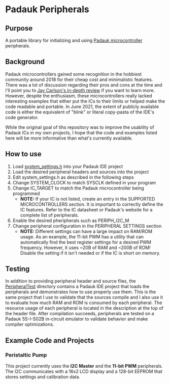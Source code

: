 # Padauk Peripherals

## Purpose
A portable library for initializing and using  [Padauk microcontroller](http://www.padauk.com.tw/en/product/method.aspx?num=1) peripherals.

## Background

Padauk microcontrollers gained some recognition in the hobbiest community  around 2018 for their cheap cost and minimalistic features. There was a lot of discussion regarding their pros and cons at the time and I'll point you to [Jay Carlson's in-depth review](https://jaycarlson.net/2019/09/06/whats-up-with-these-3-cent-microcontrollers/) if you want to learn more. However, despite the enthusiasm, these microcontrollers really lacked interesting examples that either put the ICs to their limits or helped make the code readable and portable. In June 2021, the extent of publicly available code is either the equivalent of "blink" or literal copy-pasta of the IDE's code generator.

While the original goal of tihs repository was to improve the usability of Padauk ICs in my own projects, I hope that the code and examples listed here will be more informative than what's currently available.

## How to use

1. Load [system_settings.h](./system_settings.h) into your Padauk IDE project
2. Load the desired peripheral headers and sources into the project
3. Edit system_settings.h as described in the following steps
4. Change SYSTEM_CLOCK to match SYSCLK defined in your program
5. Change IC_TARGET to match the Padauk microcontroller being programmed
    * **NOTE:** If your IC is not listed, create an entry in the SUPPORTED MICROCONTROLLERS section. It is important to correctly define the IC features. Refer to the IC datasheet or Padauk's website for a complete list of peripherals.
6. Enable the desired pheripherals such as PERIPH_I2C_M
7. Change peripheral configuration in the PERIPHERAL SETTINGS section
    * **NOTE:** Different settings can have a large impact on RAM/ROM usage. As an example, the 11-bit PWM has a utility that can automatically find the best register settings for a desired PWM frequency. However, it uses ~20B of RAM and ~200B of ROM! Disable the setting if it isn't needed or if the IC is short on memory.

## Testing

In addition to providing peripheral header and source files, the [PeripheralTest](./PeripheralTest/) directory contains a Padauk IDE project that loads the peripherals and demonstrates how to use properly use them. This is the same project that I use to validate that the sources compile and I also use it to evaluate how much RAM and ROM is consumed by each peripheral. The resource usage of each peripheral is located in the description at the top of the header file. After compilation succeeds, peripherals are tested on a Padauk 5S-I-S02B in-circuit emulator to validate behavior and make compiler optimizations. 

## Example Code and Projects

### Peristaltic Pump
This project currently uses the **I2C Master** and the **11-bit PWM** peripherals. The I2C communicates with a 16x2 LCD display and a 128-bit EEPROM that stores settings and calibration data.

